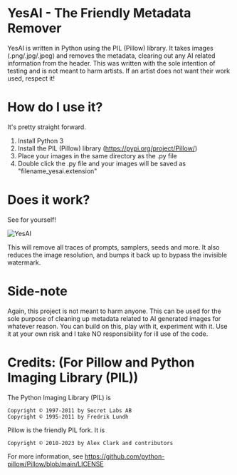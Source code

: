 # YesAI - The Friendly Metadata Remover

YesAI is written in Python using the PIL (Pillow) library. It takes images (.png/.jpg/.jpeg) and removes the metadata, clearing out any AI related information from the header. This was written with the sole intention of testing and is not meant to harm artists. If an artist does not want their work used, respect it!

# How do I use it?

It's pretty straight forward.

1) Install Python 3
2) Install the PIL (Pillow) library (https://pypi.org/project/Pillow/)
3) Place your images in the same directory as the .py file
4) Double click the .py file and your images will be saved as "filename_yesai.extension"

# Does it work?

See for yourself!

![YesAI](https://user-images.githubusercontent.com/122483158/211902821-7b792e18-35c4-44df-aebe-de05209de0c4.png)

This will remove all traces of prompts, samplers, seeds and more. It also reduces the image resolution, and bumps it back up to bypass the invisible watermark.

# Side-note

Again, this project is not meant to harm anyone. This can be used for the sole purpose of cleaning up metadata related to AI generated images for whatever reason. You can build on this, play with it, experiment with it. Use it at your own risk and I take NO responsibility for ill use of the code.

# Credits: (For Pillow and Python Imaging Library (PIL))

The Python Imaging Library (PIL) is

    Copyright © 1997-2011 by Secret Labs AB
    Copyright © 1995-2011 by Fredrik Lundh

Pillow is the friendly PIL fork. It is

    Copyright © 2010-2023 by Alex Clark and contributors

For more information, see https://github.com/python-pillow/Pillow/blob/main/LICENSE
